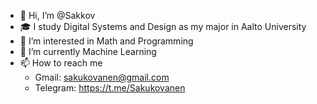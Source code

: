 - 👋 Hi, I’m @Sakkov
- 🎓 I study Digital Systems and Design as my major in Aalto University
- 👀 I’m interested in Math and Programming 
- 🌱 I’m currently Machine Learning
- 📫 How to reach me 
   - Gmail: sakukovanen@gmail.com 
   - Telegram: https://t.me/Sakukovanen

<!---
Sakkov/Sakkov is a ✨ special ✨ repository because its `README.md` (this file) appears on your GitHub profile.
You can click the Preview link to take a look at your changes.
--->
